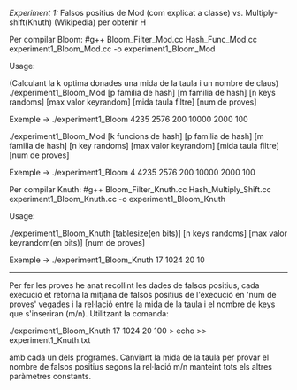 *Experiment 1:* Falsos positius de Mod (com explicat a classe) vs. Multiply-shift(Knuth) (Wikipedia) per obtenir H

Per compilar Bloom:
 #g++ Bloom_Filter_Mod.cc Hash_Func_Mod.cc experiment1_Bloom_Mod.cc -o experiment1_Bloom_Mod

Usage:

(Calculant la k optima donades una mida de la taula i un nombre de claus)
./experiment1_Bloom_Mod [p familia de hash] [m familia de hash] [n keys randoms] [max valor keyrandom] [mida taula filtre] [num de proves]

Exemple -> ./experiment1_Bloom 4235 2576 200 10000 2000 100


./experiment1_Bloom_Mod [k funcions de hash] [p familia de hash] [m familia de hash] [n key randoms] [max valor keyrandom] [mida taula filtre] [num de proves]

Exemple -> ./experiment1_Bloom 4 4235 2576 200 10000 2000 100

Per compilar Knuth:
 #g++ Bloom_Filter_Knuth.cc Hash_Multiply_Shift.cc experiment1_Bloom_Knuth.cc -o experiment1_Bloom_Knuth

Usage:

./experiment1_Bloom_Knuth [tablesize(en bits)] [n keys randoms] [max valor keyrandom(en bits)] [num de proves]

Exemple -> ./experiment1_Bloom_Knuth 17 1024 20 10

*************************************************************

Per fer les proves he anat recollint les dades de falsos positius, cada execució et retorna la mitjana de falsos positius de l'execució en 'num de proves' vegades i la rel·lació entre la mida de la taula i el nombre de keys que s'inseriran (m/n).
Utilitzant la comanda:

./experiment1_Bloom_Knuth 17 1024 20 100 > echo >> experiment1_Knuth.txt

amb cada un dels programes. Canviant la mida de la taula per provar el nombre de falsos positius segons la rel·lació m/n manteint tots els altres paràmetres constants.

 

